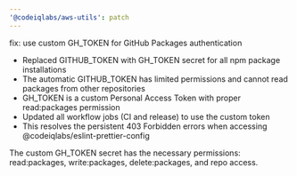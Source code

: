 ```yaml
---
'@codeiqlabs/aws-utils': patch
---
```


fix: use custom GH_TOKEN for GitHub Packages authentication

- Replaced GITHUB_TOKEN with GH_TOKEN secret for all npm package installations
- The automatic GITHUB_TOKEN has limited permissions and cannot read packages from other
  repositories
- GH_TOKEN is a custom Personal Access Token with proper read:packages permission
- Updated all workflow jobs (CI and release) to use the custom token
- This resolves the persistent 403 Forbidden errors when accessing
  @codeiqlabs/eslint-prettier-config

The custom GH_TOKEN secret has the necessary permissions: read:packages, write:packages,
delete:packages, and repo access.
